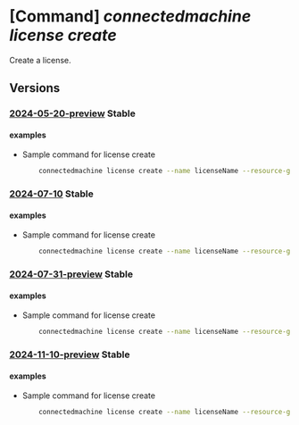 # [Command] _connectedmachine license create_

Create a license.

## Versions

### [2024-05-20-preview](/Resources/mgmt-plane/L3N1YnNjcmlwdGlvbnMve30vcmVzb3VyY2Vncm91cHMve30vcHJvdmlkZXJzL21pY3Jvc29mdC5oeWJyaWRjb21wdXRlL2xpY2Vuc2VzL3t9/2024-05-20-preview.xml) **Stable**

<!-- mgmt-plane /subscriptions/{}/resourcegroups/{}/providers/microsoft.hybridcompute/licenses/{} 2024-05-20-preview -->

#### examples

- Sample command for license create
    ```bash
        connectedmachine license create --name licenseName --resource-group myResourceGroup --location 'eastus2euap' --license-type 'ESU' --state 'Activated' --target 'Windows Server 2012' --edition 'Datacenter' --type 'pCore' --processors 16 --subscription mySubscription
    ```

### [2024-07-10](/Resources/mgmt-plane/L3N1YnNjcmlwdGlvbnMve30vcmVzb3VyY2Vncm91cHMve30vcHJvdmlkZXJzL21pY3Jvc29mdC5oeWJyaWRjb21wdXRlL2xpY2Vuc2VzL3t9/2024-07-10.xml) **Stable**

<!-- mgmt-plane /subscriptions/{}/resourcegroups/{}/providers/microsoft.hybridcompute/licenses/{} 2024-07-10 -->

#### examples

- Sample command for license create
    ```bash
        connectedmachine license create --name licenseName --resource-group myResourceGroup --location 'eastus2euap' --license-type 'ESU' --state 'Activated' --target 'Windows Server 2012' --edition 'Datacenter' --type 'pCore' --processors 16 --subscription mySubscription
    ```

### [2024-07-31-preview](/Resources/mgmt-plane/L3N1YnNjcmlwdGlvbnMve30vcmVzb3VyY2Vncm91cHMve30vcHJvdmlkZXJzL21pY3Jvc29mdC5oeWJyaWRjb21wdXRlL2xpY2Vuc2VzL3t9/2024-07-31-preview.xml) **Stable**

<!-- mgmt-plane /subscriptions/{}/resourcegroups/{}/providers/microsoft.hybridcompute/licenses/{} 2024-07-31-preview -->

#### examples

- Sample command for license create
    ```bash
        connectedmachine license create --name licenseName --resource-group myResourceGroup --location 'eastus2euap' --license-type 'ESU' --state 'Activated' --target 'Windows Server 2012' --edition 'Datacenter' --type 'pCore' --processors 16 --subscription mySubscription
    ```

### [2024-11-10-preview](/Resources/mgmt-plane/L3N1YnNjcmlwdGlvbnMve30vcmVzb3VyY2Vncm91cHMve30vcHJvdmlkZXJzL21pY3Jvc29mdC5oeWJyaWRjb21wdXRlL2xpY2Vuc2VzL3t9/2024-11-10-preview.xml) **Stable**

<!-- mgmt-plane /subscriptions/{}/resourcegroups/{}/providers/microsoft.hybridcompute/licenses/{} 2024-11-10-preview -->

#### examples

- Sample command for license create
    ```bash
        connectedmachine license create --name licenseName --resource-group myResourceGroup --location 'eastus2euap' --license-type 'ESU' --state 'Activated' --target 'Windows Server 2012' --edition 'Datacenter' --type 'pCore' --processors 16 --subscription mySubscription
    ```
